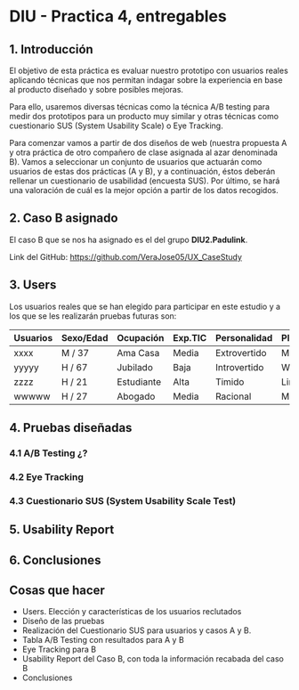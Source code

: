 # DIU - Practica 4, entregables

## 1. Introducción

El objetivo de esta práctica  es evaluar nuestro prototipo con usuarios reales aplicando técnicas que nos permitan indagar sobre la experiencia en base al producto diseñado y sobre posibles mejoras.

Para ello, usaremos diversas técnicas como la técnica A/B testing para medir dos prototipos para un producto muy similar y otras técnicas como cuestionario SUS (System Usability Scale) o Eye Tracking.

Para comenzar vamos a partir de dos diseños de web (nuestra propuesta  A y otra práctica de otro compañero de clase asignada al azar denominada B). Vamos a seleccionar un conjunto de usuarios que actuarán como usuarios de estas dos prácticas (A y B), y a continuación, éstos deberán rellenar un cuestionario de usabilidad (encuesta SUS). Por último, se hará una valoración de cuál es la mejor opción a partir de los datos recogidos.

## 2. Caso B asignado
El caso B que se nos ha asignado es el del grupo **DIU2.Padulink**. 

Link del GitHub: https://github.com/VeraJose05/UX_CaseStudy

## 3. Users

Los usuarios reales que se han elegido para participar en este estudio y a los que se les realizarán pruebas futuras son:

| Usuarios    | Sexo/Edad     | Ocupación   |  Exp.TIC    | Personalidad | Plataforma | TestA/B
| ------------- | -------- | ----------- | ----------- | -----------  | ---------- | ----
| xxxx          | M / 37   | Ama Casa    | Media       | Extrovertido | Móvil      | A 
| yyyyy         | H / 67   | Jubilado    | Baja        | Introvertido | Windows    | A 
| zzzz          | H / 21   | Estudiante  | Alta        | Timido       |Linux       | B 
| wwwww         | H / 27   | Abogado     | Media       | Racional     |Móvil       | B 

## 4. Pruebas diseñadas

### 4.1 A/B Testing ¿?

### 4.2 Eye Tracking

### 4.3 Cuestionario SUS (System Usability Scale Test)

## 5. Usability Report

## 6. Conclusiones


## Cosas que hacer
- Users. Elección y características de los usuarios reclutados
- Diseño de las pruebas
- Realización del Cuestionario SUS para usuarios y casos A y B.
- Tabla A/B Testing con resultados para A y B
- Eye Tracking para B
- Usability Report del Caso B, con toda la información recabada del caso B
- Conclusiones

